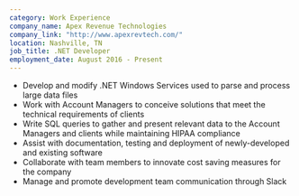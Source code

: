 ```yaml
---
category: Work Experience
company_name: Apex Revenue Technologies
company_link: "http://www.apexrevtech.com/"
location: Nashville, TN
job_title: .NET Developer
employment_date: August 2016 - Present
---
```


-	Develop and modify .NET Windows Services used to parse and process large data files
-	Work with Account Managers to conceive solutions that meet the technical requirements of clients
-	Write SQL queries to gather and present relevant data to the Account Managers and clients while maintaining HIPAA compliance
-	Assist with documentation, testing and deployment of newly-developed and existing software
-	Collaborate with team members to innovate cost saving measures for the company
-	Manage and promote development team communication through Slack